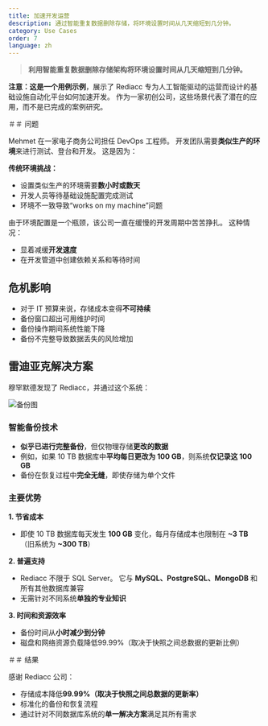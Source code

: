 ```yaml
---
title: 加速开发运营
description: 通过智能重复数据删除存储，将环境设置时间从几天缩短到几分钟。
category: Use Cases
order: 7
language: zh
---
```


> **利用智能重复数据删除存储架构将环境设置时间从几天缩短到几分钟。**

**注意：**这是一个**用例示例**，展示了 Rediacc 专为人工智能驱动的运营而设计的基础设施自动化平台如何加速开发。 作为一家初创公司，这些场景代表了潜在的应用，而不是已完成的案例研究。

＃＃ 问题

Mehmet 在一家电子商务公司担任 DevOps 工程师。 开发团队需要**类似生产的环境**来进行测试、登台和开发。 这是因为：

**传统环境挑战：**
 * 设置类似生产的环境需要**数小时或数天**
 * 开发人员等待基础设施配置完成测试
 * 环境不一致导致“works on my machine”问题

由于环境配置是一个瓶颈，该公司一直在缓慢的开发周期中苦苦挣扎。 这种情况：

* 显着减缓**开发速度**
 * 在开发管道中创建依赖关系和等待时间

## 危机影响

* 对于 IT 预算来说，存储成本变得**不可持续**
 * 备份窗口超出可用维护时间
 * 备份操作期间系统性能下降
 * 备份不完整导致数据丢失的风险增加

## 雷迪亚克解决方案

穆罕默德发现了 Rediacc，并通过这个系统：

![备份图](/img/backup-optimization.svg)

### 智能备份技术
 * **似乎已进行完整备份**，但仅物理存储**更改的数据**
 * 例如，如果 10 TB 数据库中**平均每日更改为 100 GB**，则系统**仅记录这 100 GB**
 * 备份在恢复过程中**完全无缝**，即使存储为单个文件

### 主要优势

**1. 节省成本**
 * 即使 10 TB 数据库每天发生 **100 GB** 变化，每月存储成本也限制在 **~3 TB**（旧系统为 **~300 TB**）

**2. 普遍支持**
 * Rediacc 不限于 SQL Server。 它与 **MySQL、PostgreSQL、MongoDB** 和所有其他数据库兼容
 * 无需针对不同系统**单独的专业知识**

**3. 时间和资源效率**
 * 备份时间从**小时减少到分钟**
 * 磁盘和网络资源负载降低99.99%（取决于快照之间总数据的更新比例）

＃＃ 结果

感谢 Rediacc 公司：
 * 存储成本降低**99.99%（取决于快照之间总数据的更新率）**
 * 标准化的备份和恢复流程
 * 通过针对不同数据库系统的**单一解决方案**满足其所有需求